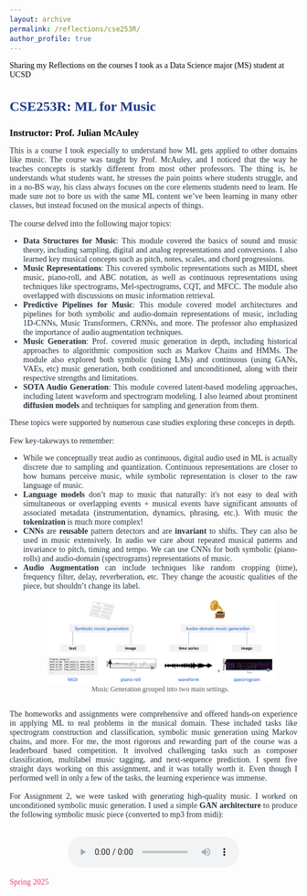 ```yaml
---
layout: archive
permalink: /reflections/cse253R/
author_profile: true
---
```


<div style="display: flex; align-items: center; font-size: 14px; font-family: 'Times New Roman', Times, serif; color:rgb(0, 0, 0); margin-top: 15px;">
    Sharing my Reflections on the courses I took as a Data Science major (MS) student at UCSD
</div>

<div style="justify-content: center; align-items: center; font-family: 'Times New Roman', Times, serif;">
  <div style="flex: 1; font-size: 14px; color: #212f3c;">
    <h3 style="color: #1e3a8a; font-size: 24px; font-family: 'Times New Roman', Times, serif;">CSE253R: ML for Music</h3>
    <p><strong style="color: black; font-size: 16px;">Instructor: Prof. Julian McAuley</strong></p>
    <p style="font-size: 14px; color: #212f3c; text-align: justify;">
      This is a course I took especially to understand how ML gets applied to other domains like music. The course was taught by Prof. McAuley, and I noticed that the way he teaches concepts is starkly different from most other professors. The thing is, he understands what students want, he stresses the pain points where students struggle, and in a no-BS way, his class always focuses on the core elements students need to learn. He made sure not to bore us with the same ML content we’ve been learning in many other classes, but instead focused on the musical aspects of things. 
      <br><br>
      The course delved into the following major topics:
      <ul style="font-size: 14px; color: #212f3c; text-align: justify;">
        <li><strong>Data Structures for Music</strong>: This module covered the basics of sound and music theory, including sampling, digital and analog representations and conversions. I also learned key musical concepts such as pitch, notes, scales, and chord progressions.</li>
        <li><strong>Music Representations</strong>: This covered symbolic representations such as MIDI, sheet music, piano-roll, and ABC notation, as well as continuous representations using techniques like spectrograms, Mel-spectrograms, CQT, and MFCC. The module also overlapped with discussions on music information retrieval.</li>
        <li><strong>Predictive Pipelines for Music</strong>: This module covered model architectures and pipelines for both symbolic and audio-domain representations of music, including 1D-CNNs, Music Transformers, CRNNs, and more. The professor also emphasized the importance of audio augmentation techniques. </li>
        <li><strong>Music Generation</strong>: Prof. covered music generation in depth, including historical approaches to algorithmic composition such as Markov Chains and HMMs. The module also explored both symbolic (using LMs) and continuous (using GANs, VAEs, etc) music generation, both conditioned and unconditioned, along with their respective strengths and limitations. </li>
        <li><strong>SOTA Audio Generation</strong>: This module covered latent-based modeling approaches, including latent waveform and spectrogram modeling. I also learned about prominent <strong>diffusion models</strong> and techniques for sampling and generation from them.</li>
      </ul>
      These topics were supported by numerous case studies exploring these concepts in depth.<br><br>
      Few key-takeways to remember:
      <ul style="font-size: 14px; color: #212f3c; text-align: justify;">
        <li>While we conceptually treat audio as continuous, digital audio used in ML is actually discrete due to sampling and quantization. Continuous representations are closer to how humans perceive music, while symbolic representation is closer to the raw language of music.</li>
        <li><strong>Language models</strong> don’t map to music that naturally: it's not easy to deal with simultaneous or overlapping events + musical events have significant amounts of associated metadata (instrumentation, dynamics, phrasing, etc.). With music the <strong>tokenization</strong> is much more complex!</li>
        <li><strong>CNNs</strong> are <strong>reusable</strong> pattern detectors and are <strong>invariant</strong> to shifts. They can also be used in music extensively. In audio we care about repeated musical patterns and invariance to pitch, timing and tempo. We can use CNNs for both symbolic (piano-rolls) and audio-domain (spectrograms) representations of music. </li>
        <li><strong>Audio Augmentation</strong> can include techniques like random cropping (time), frequency filter, delay, reverberation, etc. They change the acoustic qualities of the piece, but shouldn’t change its label.</li>
        <div style="text-align: center;">
          <figure style="display: inline-block; text-align: center; position: relative;">
            <img src="/assets/images/cse253r.png" alt="CSE 253R" style="width: 500px; height: auto;">
            <figcaption style="font-size: 12px; color: #555;">Music Generation grouped into two main settings.</figcaption>
          </figure>
        </div>
      </ul>
      <p style="font-size: 14px; color: #212f3c; text-align: justify;">
      The homeworks and assignments were comprehensive and offered hands-on experience in applying ML to real problems in the musical domain. These included tasks like spectrogram construction and classification, symbolic music generation using Markov chains, and more. For me, the most rigorous and rewarding part of the course was a leaderboard based competition. It involved challenging tasks such as composer classification, multilabel music tagging, and next-sequence prediction. I spent five straight days working on this assignment, and it was totally worth it. Even though I performed well in only a few of the tasks, the learning experience was immense. <br><br>
      For Assignment 2, we were tasked with generating high-quality music. I worked on unconditioned symbolic music generation. I used a simple <strong>GAN architecture</strong> to produce the following symbolic music piece (converted to mp3 from midi):<br><br>
      </p>
      <div style="text-align: center;">
        <audio controls preload="metadata" style="max-width: 100%;">
          <source src="/assets/audio/wgan_sample.mp3" type="audio/mpeg">
          Your browser does not support the audio element.
        </audio>
      </div>
    </p>
    <p style="font-size: 14px; color: #ec407a;">Spring 2025</p>
  </div>
</div>
